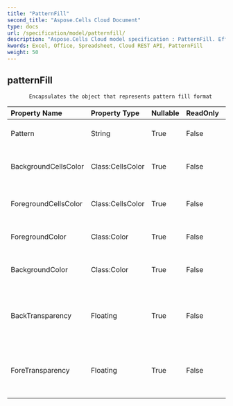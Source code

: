 ```yaml
---
title: "PatternFill"
second_title: "Aspose.Cells Cloud Document"
type: docs
url: /specification/model/patternfill/
description: "Aspose.Cells Cloud model specification : PatternFill. Effortlessly handle Excel and other spreadsheet documents with features like opening, generating, editing, splitting, merging, comparing, and converting."
kwords: Excel, Office, Spreadsheet, Cloud REST API, PatternFill
weight: 50
---
```


## **patternFill**

           Encapsulates the object that represents pattern fill format            

| Property Name | Property Type | Nullable |  ReadOnly | DefaultValue | Description | 
| :- | :- | :- |:- |  :- | :- |
| Pattern | String | True |  False |  | Gets or sets the fill pattern type  |  
| BackgroundCellsColor | Class:CellsColor | True |  False |  | Gets and sets the foreground  object.  |  
| ForegroundCellsColor | Class:CellsColor | True |  False |  | Gets and sets the foreground  object.  |  
| ForegroundColor | Class:Color | True |  False |  | Gets or sets the foreground .  |  
| BackgroundColor | Class:Color | True |  False |  | Gets or sets the background  of the .  |  
| BackTransparency | Floating | True |  False |  | Gets or sets the transparency of background color.  |  
| ForeTransparency | Floating | True |  False |  | Gets or sets the transparency of foreground color.  |  

